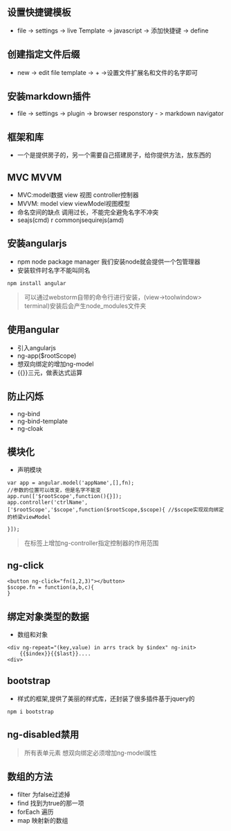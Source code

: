 ## 设置快捷键模板

- file -> settings  -> live Template -> javascript -> 添加快捷键 -> define  

## 创建指定文件后缀  

- new -> edit file template -> + ->设置文件扩展名和文件的名字即可    

## 安装markdown插件  

- file -> settings -> plugin -> browser responstory  - > markdown navigator


## 框架和库
- 一个是提供房子的，另一个需要自己搭建房子，给你提供方法，放东西的

## MVC MVVM
- MVC:model数据 view 视图 controller控制器
- MVVM: model view viewModel视图模型
- 命名空间的缺点 调用过长，不能完全避免名字不冲突
- seajs(cmd) r commonjsequirejs(amd) 

## 安装angularjs
- npm node package manager 我们安装node就会提供一个包管理器
- 安装软件时名字不能叫同名
```
npm install angular
```

> 可以通过webstorm自带的命令行进行安装，(view->toolwindow> terminal)安装后会产生node_modules文件夹

## 使用angular
- 引入angularjs
- ng-app($rootScope)
- 想双向绑定的增加ng-model
- {{}}三元，做表达式运算

## 防止闪烁
- ng-bind
- ng-bind-template
- ng-cloak

## 模块化
- 声明模块
```
var app = angular.model('appName',[],fn);
//参数的位置可以改变，但是名字不能变
app.run(['$rootScope',function(){}]);
app.controller('ctrlName',['$rootScope','$scope',function($rootScope,$scope){ //$scope实现双向绑定的桥梁viewModel
    
}]);
```
> 在标签上增加ng-controller指定控制器的作用范围

## ng-click
```
<button ng-click="fn(1,2,3)"></button>
$scope.fn = function(a,b,c){
}
```

## 绑定对象类型的数据
- 数组和对象
```
<div ng-repeat="(key,value) in arrs track by $index" ng-init>
    {{$index}}{{$last}}....
<div>
```
## bootstrap
- 样式的框架,提供了美丽的样式库，还封装了很多插件基于jquery的
```
npm i bootstrap
```

## ng-disabled禁用  

> 所有表单元素 想双向绑定必须增加ng-model属性  

## 数组的方法
- filter 为false过滤掉
- find 找到为true的那一项
- forEach 遍历
- map 映射新的数组
